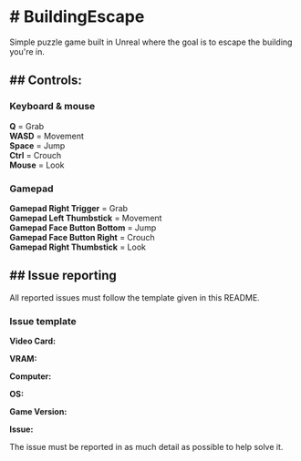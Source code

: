 <h1># BuildingEscape</h1>
Simple puzzle game built in Unreal where the goal is to escape the building you're in.

<h2>## Controls:</h2>

<h3>Keyboard & mouse</h3>

  <strong>Q</strong> = Grab<br>
  <strong>WASD</strong> = Movement<br>
  <strong>Space</strong> = Jump<br>
  <strong>Ctrl</strong> = Crouch<br>
  <strong>Mouse</strong> = Look
  
 <h3>Gamepad</h3>
 
  <strong>Gamepad Right Trigger</strong> = Grab<br>
  <strong>Gamepad Left Thumbstick</strong> = Movement<br>
  <strong>Gamepad Face Button Bottom</strong> = Jump<br>
  <strong>Gamepad Face Button Right</strong> = Crouch<br>
  <strong>Gamepad Right Thumbstick</strong> = Look
 
 <h2>## Issue reporting</h2>
 
All reported issues must follow the template given in this README.

 <h3>Issue template</h3>

 <strong>Video Card:</strong>

 <strong>VRAM:</strong>

 <strong>Computer:</strong>

 <strong>OS:</strong>

 <strong>Game Version:</strong>

 <strong>Issue:</strong>
 
The issue must be reported in as much detail as possible to help solve it.